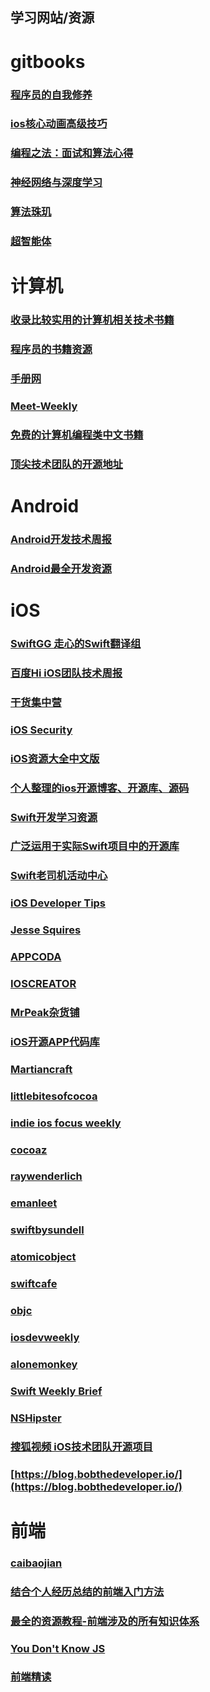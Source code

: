 
## 学习网站/资源

# gitbooks
### [程序员的自我修养](https://leohxj.gitbooks.io/a-programmer-prepares/content/)
### [ios核心动画高级技巧](https://www.gitbook.com/book/zsisme/ios-/details)
### [编程之法：面试和算法心得](https://www.gitbook.com/book/wizardforcel/the-art-of-programming-by-july/details)
### [神经网络与深度学习](https://www.gitbook.com/book/tigerneil/neural-networks-and-deep-learning-zh/details)
###  [算法珠玑](https://www.gitbook.com/book/soulmachine/algorithm-essentials/details) 
### [超智能体](https://www.gitbook.com/book/yjango/superorganism/details)


# 计算机
### [收录比较实用的计算机相关技术书籍](https://github.com/EZLippi/practical-programming-books)
### [程序员的书籍资源](https://zhuanlan.zhihu.com/p/23857699)
### [手册网](http://www.shouce.ren/)
### [Meet-Weekly](https://github.com/matheusazzi/meet-weekly)
### [免费的计算机编程类中文书籍](https://github.com/justjavac/free-programming-books-zh_CN)
###  [顶尖技术团队的开源地址](https://github.com/niezhiyang/open_source_team)

# Android
### [Android开发技术周报](http://www.androidweekly.cn/)
### [Android最全开发资源](http://www.jianshu.com/p/0c36302e0ed0)


# iOS
### [SwiftGG 走心的Swift翻译组](http://swift.gg/)
### [百度Hi iOS团队技术周报](http://baiduhidevios.github.io/)
### [干货集中营](http://gank.io/)
### [iOS Security](http://security.ios-wiki.com/)
### [iOS资源大全中文版](https://github.com/Lafree317/iOS)
### [个人整理的ios开源博客、开源库、源码](https://github.com/shiyuan17/openDoc)
### [Swift开发学习资源](https://github.com/Lax/iOS-Swift-Demos)
### [广泛运用于实际Swift项目中的开源库](https://github.com/SwiftOldDriver/SwiftMarch)
### [Swift老司机活动中心](https://github.com/SwiftOldDriver/)
### [iOS Developer Tips](http://iosdevelopertips.com/)
### [Jesse Squires](https://www.jessesquires.com/)
### [APPCODA](http://www.appcoda.com/tutorials/ios/)
### [IOSCREATOR](https://www.ioscreator.com/)
### [MrPeak杂货铺](http://mrpeak.cn/iOS/)
### [iOS开源APP代码库](http://www.ioscodehub.com/)
### [Martiancraft](http://martiancraft.com/blog.html)
### [littlebitesofcocoa](https://littlebitesofcocoa.com/)
### [indie ios focus weekly](https://indieiosfocus.curated.co/)
### [cocoaz](https://www.cocoaz.com/)
### [raywenderlich](https://www.raywenderlich.com/category/ios)
### [emanleet](http://emanleet.com/)
### [swiftbysundell](https://www.swiftbysundell.com/)
### [atomicobject](https://spin.atomicobject.com/)
### [swiftcafe](http://swiftcafe.io/)
### [objc](https://www.objc.io/blog/)
### [iosdevweekly](https://iosdevweekly.com/)
### [alonemonkey](http://www.alonemonkey.com/)
### [Swift Weekly Brief](https://swiftweekly.github.io/) 
### [NSHipster](http://nshipster.cn/) 
### [搜狐视频 iOS技术团队开源项目](https://github.com/SOHOVideo)
### [https://blog.bobthedeveloper.io/](https://blog.bobthedeveloper.io/)

# 前端
### [caibaojian](http://caibaojian.com/)
### [结合个人经历总结的前端入门方法](https://github.com/qiu-deqing/FE-learning)
### [最全的资源教程-前端涉及的所有知识体系](https://github.com/zdd1124/Front-end-tutorial)
### [You Don't Know JS ](https://github.com/getify/You-Dont-Know-JS)
### [前端精读](https://github.com/dt-fe/weekly)